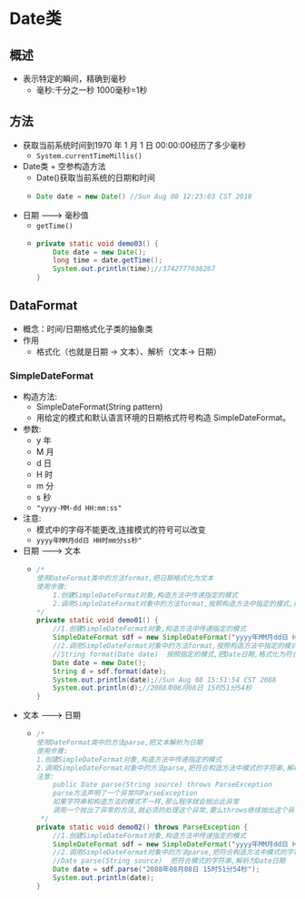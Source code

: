 # Date类

## 概述

* 表示特定的瞬间，精确到毫秒
  * 毫秒:千分之一秒 1000毫秒=1秒

## 方法

* 获取当前系统时间到1970 年 1 月 1 日 00:00:00经历了多少毫秒
  * `System.currentTimeMillis()`
* Date类 + 空参构造方法
  * Date\(\)获取当前系统的日期和时间
  * ```java
    Date date = new Date() //Sun Aug 08 12:23:03 CST 2018
    ```
* 日期 ---&gt; 毫秒值
  * `getTime()`
  * ```java
    private static void demo03() {
        Date date = new Date();
        long time = date.getTime();
        System.out.println(time);//3742777636267
    }
    ```

## DataFormat

* 概念：时间/日期格式化子类的抽象类
* 作用
  * 格式化（也就是日期 -&gt; 文本）、解析（文本-&gt; 日期）

### SimpleDateFormat

* 构造方法:
  * SimpleDateFormat\(String pattern\)
  * 用给定的模式和默认语言环境的日期格式符号构造 SimpleDateFormat。
* 参数:
  * y 年
  * M 月
  * d 日
  * H 时
  * m 分
  * s 秒
  * `"yyyy-MM-dd HH:mm:ss"`
* 注意:
  * 模式中的字母不能更改,连接模式的符号可以改变
  * `yyyy年MM月dd日 HH时mm分ss秒"`  
* 日期 ---&gt; 文本
  * ```java
    /*
    使用DateFormat类中的方法format,把日期格式化为文本
    使用步骤:
        1.创建SimpleDateFormat对象,构造方法中传递指定的模式
        2.调用SimpleDateFormat对象中的方法format,按照构造方法中指定的模式,把Date日期格式化为符合模式的字符串(文本)
    */
    private static void demo01() {
        //1.创建SimpleDateFormat对象,构造方法中传递指定的模式
        SimpleDateFormat sdf = new SimpleDateFormat("yyyy年MM月dd日 HH时mm分ss秒");
        //2.调用SimpleDateFormat对象中的方法format,按照构造方法中指定的模式,把Date日期格式化为符合模式的字符串(文本)
        //String format(Date date)  按照指定的模式,把Date日期,格式化为符合模式的字符串
        Date date = new Date();
        String d = sdf.format(date);
        System.out.println(date);//Sun Aug 08 15:51:54 CST 2088
        System.out.println(d);//2088年08月08日 15时51分54秒
    }
    ```
* 文本 ---&gt; 日期
  * ```java
    /*
    使用DateFormat类中的方法parse,把文本解析为日期
    使用步骤:
    1.创建SimpleDateFormat对象,构造方法中传递指定的模式
    2.调用SimpleDateFormat对象中的方法parse,把符合构造方法中模式的字符串,解析为Date日期
    注意:
        public Date parse(String source) throws ParseException
        parse方法声明了一个异常叫ParseException
        如果字符串和构造方法的模式不一样,那么程序就会抛出此异常
        调用一个抛出了异常的方法,就必须的处理这个异常,要么throws继续抛出这个异常,要么try catch自己处理
     */
    private static void demo02() throws ParseException {
        //1.创建SimpleDateFormat对象,构造方法中传递指定的模式
        SimpleDateFormat sdf = new SimpleDateFormat("yyyy年MM月dd日 HH时mm分ss秒");
        //2.调用SimpleDateFormat对象中的方法parse,把符合构造方法中模式的字符串,解析为Date日期
        //Date parse(String source)  把符合模式的字符串,解析为Date日期
        Date date = sdf.parse("2088年08月08日 15时51分54秒");
        System.out.println(date);
    }

    ```



